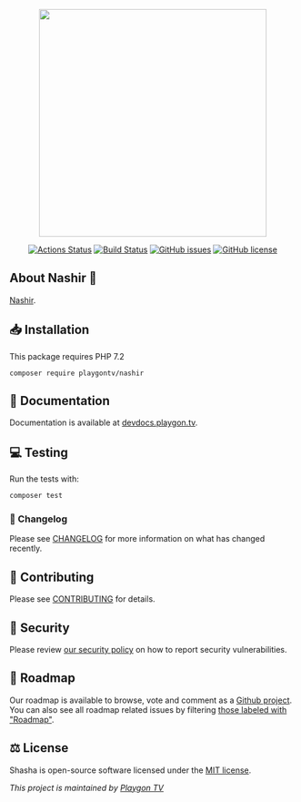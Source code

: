 <p align="center">
<img src="https://raw.githubusercontent.com/playgontv/nashir/master/docs/img/logo.png" width="400">
</p>
<p align="center">
<a href="https://github.com/playgontv/nashir/actions"><img src="https://github.com/playgontv/nashir/workflows/Test/badge.svg" alt="Actions Status"></a>
<a href="https://travis-ci.com/playgontv/nashir"><img src="https://travis-ci.com/playgontv/nashir.svg?token=JZk2BNvm4pLszvyxpzk2&branch=master" alt="Build Status"></a>
<a href="https://github.com/playgontv/nashir/issues"><img src="https://img.shields.io/github/issues/playgontv/nashir" alt="GitHub issues"></a>
<a href="https://github.com/playgontv/nashir/blob/master/LICENSE.md"><img src="https://img.shields.io/github/license/playgontv/nashir" alt="GitHub license"></a>
</p>

## About Nashir 👋

[Nashir](https://devdocs.playgon.tv/code/components/nashir).

## 📥 Installation

This package requires PHP 7.2

~~~
composer require playgontv/nashir
~~~

## 📄 Documentation

Documentation is available at [devdocs.playgon.tv](https://devdocs.playgon.tv/code/components/nashir).

## 💻 Testing

Run the tests with:

``` bash
composer test
```

### 📝 Changelog

Please see [CHANGELOG](CHANGELOG.md) for more information on what has changed recently.

## 🤝 Contributing

Please see [CONTRIBUTING](CONTRIBUTING.md) for details.

## 🔐 Security

Please review [our security policy](https://github.com/playgontv/nashir/security/policy) on how to report security vulnerabilities.

## 📍 Roadmap

Our roadmap is available to browse, vote and comment as a [Github project](https://github.com/orgs/playgontv/projects/1). 
You can also see all roadmap related issues by filtering [those labeled with "Roadmap"](https://github.com/playgontv/nashir/labels/Roadmap).

## ⚖️ License

Shasha is open-source software licensed under the [MIT license](LICENSE.md).

_This project is maintained by [Playgon TV](https://playgon.tv/)_